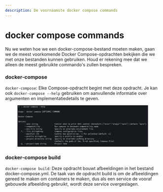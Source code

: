 ```yaml
---
description: De voornaamste docker compose commands
---
```


# docker compose commands

Nu we weten hoe we een docker-compose-bestand moeten maken, gaan we de meest voorkomende Docker Compose-opdrachten bekijken die we met onze bestanden kunnen gebruiken. Houd er rekening mee dat we alleen de meest gebruikte commando's zullen bespreken.

### docker-compose

`docker-compose`: Elke Compose-opdracht begint met deze opdracht. Je kan ook `docker-compose --help` gebruiken om aanvullende informatie over argumenten en implementatiedetails te geven.

<figure><img src="../../../.gitbook/assets/image.png" alt=""><figcaption></figcaption></figure>

### docker-compose build

`docker-compose build`: Deze opdracht bouwt afbeeldingen in het bestand docker-compose.yml. De taak van de opdracht build is om de afbeeldingen gereed te maken om containers te maken, dus als een service de vooraf gebouwde afbeelding gebruikt, wordt deze service overgeslagen.
